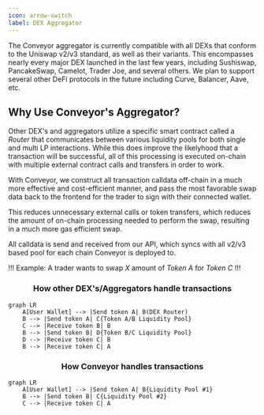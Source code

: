 ```yaml
---
icon: arrow-switch
label: DEX Aggregator
---
```


The Conveyor aggregator is currently compatible with all DEXs that conform to the Uniswap v2/v3 standard, as well as their variants. This encompasses nearly every major DEX launched in the last few years, including Sushiswap, PancakeSwap, Camelot, Trader Joe, and several others. We plan to support several other DeFi protocols in the future including Curve, Balancer, Aave, etc.

## Why Use Conveyor's Aggregator?

Other DEX's and aggregators utilize a specific smart contract called a _Router_ that communicates between various liquidity pools for both single and multi LP interactions. While this does improve the likelyhood that a transaction will be successful, all of this processing is executed on-chain with multiple external contract calls and transfers in order to work.

With Conveyor, we construct all transaction calldata off-chain in a much more effective and cost-efficient manner, and pass the most favorable swap data back to the frontend for the trader to sign with their connected wallet.

This reduces unnecessary external calls or token transfers, which reduces the amount of on-chain processing needed to perform the swap, resulting in a much more gas efficient swap.

All calldata is send and received from our API, which syncs with all v2/v3 based pool for each chain Conveyor is deployed to.

!!! Example: A trader wants to swap _X_ amount of _Token A_ for _Token C_
!!!

### <center>How other DEX's/Aggregators handle transactions</center>

```mermaid
graph LR
    A[User Wallet] --> |Send token A| B(DEX Router)
    B --> |Send token A| C{Token A/B Liquidity Pool}
    C --> |Receive token B| B
    B --> |Send token B| D{Token B/C Liquidity Pool}
    D --> |Receive token C| B
    B --> |Receive token C| A
```

### <center>How Conveyor handles transactions</center>

```mermaid
graph LR
    A[User Wallet] --> |Send token A| B{Liquidity Pool #1}
    B --> |Send token B| C{Liquidity Pool #2}
    C --> |Receive token C| A
```
